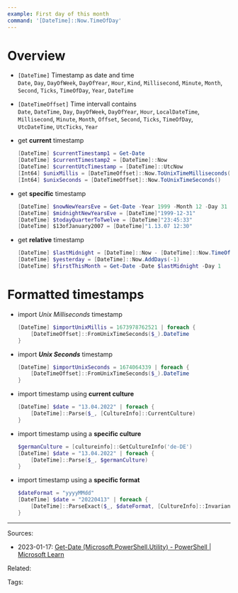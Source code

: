 ```yaml
---
example: First day of this month
command: '[DateTime]::Now.TimeOfDay'
---
```


# Overview

- `[DateTime]` Timestamp as date and time   
  `Date`, `Day`, `DayOfWeek`, `DayOfYear`, `Hour`, `Kind`, `Millisecond`, `Minute`, `Month`, `Second`, `Ticks`, `TimeOfDay`, `Year`, `DateTime`

- `[DateTimeOffset]` Time intervall contains    
  `Date`, `DateTime`, `Day`, `DayOfWeek`, `DayOfYear`, `Hour`, `LocalDateTime`, `Millisecond`, `Minute`, `Month`, `Offset`, `Second`, `Ticks`, `TimeOfDay`, `UtcDateTime`, `UtcTicks`, `Year`

- get **current** timestamp    
    ```powershell
    [DateTime] $currentTimestamp1 = Get-Date
    [DateTime] $currentTimestamp2 = [DateTime]::Now
    [DateTime] $currentUtcTimestamp = [DateTime]::UtcNow
    [Int64] $unixMillis = [DateTimeOffset]::Now.ToUnixTimeMilliseconds()
    [Int64] $unixSeconds = [DateTimeOffset]::Now.ToUnixTimeSeconds()
    ```

- get **specific** timestamp    
    ```powershell
    [DateTime] $nowNewYearsEve = Get-Date -Year 1999 -Month 12 -Day 31
    [DateTime] $midnightNewYearsEve = [DateTime]"1999-12-31" 
    [DateTime] $todayQuarterToTwelve = [DateTime]"23:45:33" 
    [DateTime] $13ofJanuary2007 = [DateTime]"1.13.07 12:30"
    ```

- get **relative** timestamp    
    ```powershell
    [DateTime] $lastMidnight = [DateTime]::Now - [DateTime]::Now.TimeOfDay
    [DateTime] $yesterday = [DateTime]::Now.AddDays(-1)
    [DateTime] $firstThisMonth = Get-Date -Date $lastMidnight -Day 1
    ```

# Formatted timestamps

- import *Unix Milliseconds* timestamp    
    ```powershell
    [DateTime] $importUnixMillis = 1673978762521 | foreach {
        [DateTimeOffset]::FromUnixTimeSeconds($_).DateTime
    }
    ```

- import ***Unix Seconds*** timestamp    
    ```powershell
    [DateTime] $importUnixSeconds = 1674064339 | foreach {
        [DateTimeOffset]::FromUnixTimeSeconds($_).DateTime
    }
    ```

- import timestamp using **current culture**
    ```powershell
    [DateTime] $date = "13.04.2022" | foreach { 
        [DateTime]::Parse($_, [CultureInfo]::CurrentCulture)
    }
    ```

- import timestamp using a **specific culture**
    ```powershell
    $germanCulture = [cultureinfo]::GetCultureInfo('de-DE')
    [DateTime] $date = "13.04.2022" | foreach { 
        [DateTime]::Parse($_, $germanCulture)
    }
    ```

- import timestamp using a **specific format**    
    ```powershell
    $dateFormat = "yyyyMMdd"
    [DateTime] $date = "20220413" | foreach {
        [DateTime]::ParseExact($_, $dateFormat, [CultureInfo]::InvariantCulture)
    }
    ```


---


Sources:
- 2023-01-17: [Get-Date (Microsoft.PowerShell.Utility) - PowerShell | Microsoft Learn](https://learn.microsoft.com/en-us/powershell/module/microsoft.powershell.utility/get-date?view=powershell-7.3)

Related:

Tags:
